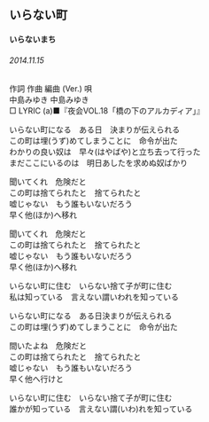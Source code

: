 ## いらない町
#### いらないまち
###### 2014.11.15


作詞  作曲  編曲 (Ver.)   唄  
中島みゆき   中島みゆき          
□ LYRIC (a)■『夜会VOL.18「橋の下のアルカディア」』  
  
  
いらない町になる　ある日　決まりが伝えられる  
この町は埋(うず)めてしまうことに　命令が出た  
わかりの良い奴は　早々(はやばや)と立ち去って行った  
まだここにいるのは　明日あしたを求めぬ奴ばかり  
  
聞いてくれ　危険だと  
この町は捨てられたと　捨てられたと  
嘘じゃない　もう誰もいないだろう  
早く他(ほか)へ移れ  
  
聞いてくれ　危険だと  
この町は捨てられたと　捨てられたと  
嘘じゃない　もう誰もいないだろう  
早く他(ほか)へ移れ  
  
いらない町に住む　いらない捨て子が町に住む  
私は知っている　言えない謂いわれを知っている  
  
  
  
  
いらない町になる　ある日決まりが伝えられる  
この町は埋(うず)めてしまうことに　命令が出た  
  
間いたよね　危険だと  
この町は捨てられたと　捨てられたと  
嘘じゃない　もう誰もいないだろう  
早く他へ行けと  
  
いらない町に住む　いらない捨て子が町に住む  
誰かが知っている　言えない謂(いわ)れを知っている  